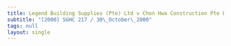```yaml
---
title: Legend Building Supplies (Pte) Ltd v Chon Hwa Construction Pte Ltd
subtitle: "[2000] SGHC 217 / 30\_October\_2000"
tags: null
layout: single
---
```


